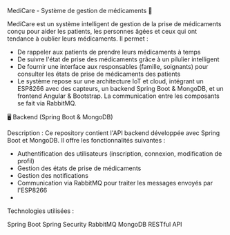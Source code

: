MediCare - Système de gestion de médicaments 💊

MediCare est un système intelligent de gestion de la prise de médicaments conçu pour aider les patients, les personnes âgées et ceux qui ont tendance à oublier leurs médicaments. Il permet :

- De rappeler aux patients de prendre leurs médicaments à temps
- De suivre l'état de prise des médicaments grâce à un pilulier intelligent
- De fournir une interface aux responsables (famille, soignants) pour consulter les états de prise de médicaments des patients
- Le système repose sur une architecture IoT et cloud, intégrant un ESP8266 avec des capteurs, un backend Spring Boot & MongoDB, et un frontend Angular & Bootstrap. La communication entre les composants se fait via RabbitMQ.

🖥️ Backend (Spring Boot & MongoDB)

Description :
Ce repository contient l'API backend développée avec Spring Boot et MongoDB. Il offre les fonctionnalités suivantes :

- Authentification des utilisateurs (inscription, connexion, modification de profil)
- Gestion des états de prise de médicaments
- Gestion des notifications
- Communication via RabbitMQ pour traiter les messages envoyés par l'ESP8266
- 
Technologies utilisées :

Spring Boot
Spring Security
RabbitMQ
MongoDB
RESTful API
